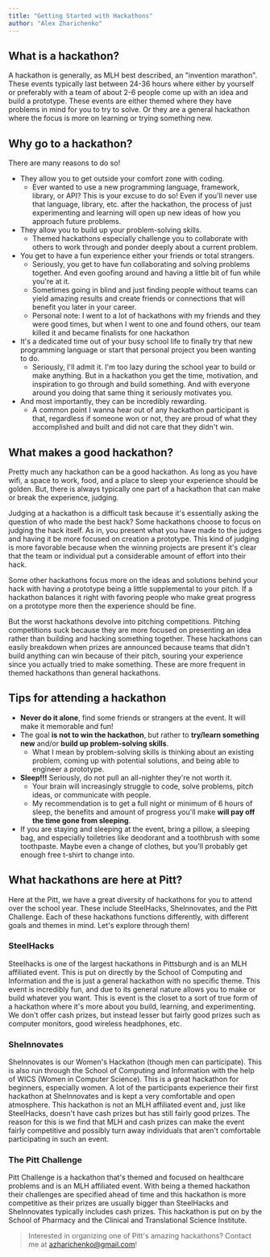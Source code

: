 ```yaml
---
title: "Getting Started with Hackathons"
author: "Alex Zharichenko"
---
```


## What is a hackathon?

A hackathon is generally, as MLH best described, an "invention marathon". These events typically last between 24-36 hours where either by yourself or preferably with a team of about 2-6 people come up with an idea and build a prototype. These events are either themed where they have problems in mind for you to try to solve. Or they are a general hackathon where the focus is more on learning or trying something new.

## Why go to a hackathon?

There are many reasons to do so!

- They allow you to get outside your comfort zone with coding.
  - Ever wanted to use a new programming language, framework, library, or API? This is your excuse to do so! Even if you'll never use that language, library, etc. after the hackathon, the process of just experimenting and learning will open up new ideas of how you approach future problems.
- They allow you to build up your problem-solving skills.
  - Themed hackathons especially challenge you to collaborate with others to work through and ponder deeply about a current problem.
- You get to have a fun experience either your friends or total strangers.
  - Seriously, you get to have fun collaborating and solving problems together. And even goofing around and having a little bit of fun while you're at it.
  - Sometimes going in blind and just finding people without teams can yield amazing results and create friends or connections that will benefit you later in your career.
  - Personal note: I went to a lot of hackathons with my friends and they were good times, but when I went to one and found others, our team killed it and became finalists for one hackathon
- It's a dedicated time out of your busy school life to finally try that new programming language or start that personal project you been wanting to do.
  - Seriously, I'll admit it. I'm too lazy during the school year to build or make anything. But in a hackathon you get the time, motivation, and inspiration to go through and build something. And with everyone around you doing that same thing it seriously motivates you.
- And most importantly, they can be incredibly rewarding.
  - A common point I wanna hear out of any hackathon participant is that, regardless if someone won or not, they are proud of what they accomplished and built and did not care that they didn't win.

## What makes a good hackathon?

Pretty much any hackathon can be a good hackathon. As long as you have wifi, a space to work, food, and a place to sleep your experience should be golden. But, there is always typically one part of a hackathon that can make or break the experience, judging.

Judging at a hackathon is a difficult task because it's essentially asking the question of who made the best hack? Some hackathons choose to focus on judging the hack itself. As in, you present what you have made to the judges and having it be more focused on creation a prototype. This kind of judging is more favorable because when the winning projects are present it's clear that the team or individual put a considerable amount of effort into their hack.

Some other hackathons focus more on the ideas and solutions behind your hack with having a prototype being a little supplemental to your pitch. If a hackathon balances it right with favoring people who make great progress on a prototype more then the experience should be fine.

But the worst hackathons devolve into pitching competitions. Pitching competitions suck because they are more focused on presenting an idea rather than building and hacking something together. These hackathons can easily breakdown when prizes are announced because teams that didn't build anything can win because of their pitch, souring your experience since you actually tried to make something. These are more frequent in themed hackathons than general hackathons.

## Tips for attending a hackathon

- **Never do it alone**, find some friends or strangers at the event. It will make it memorable and fun!
- The goal **is not to win the hackathon**, but rather to **try/learn something new** and/or **build up problem-solving skills**.
  - What I mean by problem-solving skills is thinking about an existing problem, coming up with potential solutions, and being able to engineer a prototype.
- **Sleep!!!** Seriously, do not pull an all-nighter they're not worth it.
  - Your brain will increasingly struggle to code, solve problems, pitch ideas, or communicate with people.
  - My recommendation is to get a full night or minimum of 6 hours of sleep, the benefits and amount of progress you'll make **will pay off the time gone from sleeping**.
- If you are staying and sleeping at the event, bring a pillow, a sleeping bag, and especially toiletries like deodorant and a toothbrush with some toothpaste. Maybe even a change of clothes, but you'll probably get enough free t-shirt to change into.

## What hackathons are here at Pitt?

Here at the Pitt, we have a great diversity of hackathons for you to attend over the school year. These include SteelHacks, SheInnovates, and the Pitt Challenge. Each of these hackathons functions differently, with different goals and themes in mind. Let's explore through them!

### SteelHacks

Steelhacks is one of the largest hackathons in Pittsburgh and is an MLH affiliated event. This is put on directly by the School of Computing and Information and the is just a general hackathon with no specific theme. This event is incredibly fun, and due to its general nature allows you to make or build whatever you want. This is event is the closet to a sort of true form of a hackathon where it's more about you build, learning, and experimenting. We don't offer cash prizes, but instead lesser but fairly good prizes such as computer monitors, good wireless headphones, etc.

### SheInnovates

SheInnovates is our Women's Hackathon (though men can participate). This is also run through the School of Computing and Information with the help of WICS (Women in Computer Science). This is a great hackathon for beginners, especially women. A lot of the participants experience their first hackathon at SheInnovates and is kept a very comfortable and open atmosphere. This hackathon is not an MLH affiliated event and, just like SteelHacks, doesn't have cash prizes but has still fairly good prizes. The reason for this is we find that MLH and cash prizes can make the event fairly competitive and possibly turn away individuals that aren't comfortable participating in such an event.

### The Pitt Challenge

Pitt Challenge is a hackathon that's themed and focused on healthcare problems and is an MLH affiliated event. With being a themed hackathon their challenges are specified ahead of time and this hackathon is more competitive as their prizes are usually bigger than SteelHacks and SheInnovates typically includes cash prizes. This hackathon is put on by the School of Pharmacy and the Clinical and Translational Science Institute.

> Interested in organizing one of Pitt's amazing hackathons? Contact me at [azharichenko@gmail.com](mailto:azharichenko@gmail.com)!
